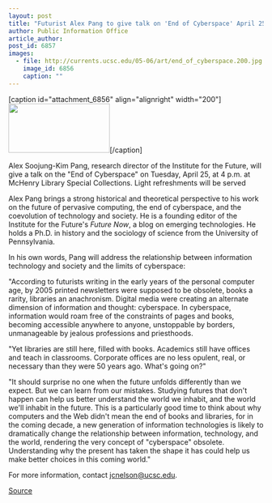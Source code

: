 ```yaml
---
layout: post
title: "Futurist Alex Pang to give talk on 'End of Cyberspace' April 25"
author: Public Information Office
article_author: 
post_id: 6857
images:
  - file: http://currents.ucsc.edu/05-06/art/end_of_cyberspace.200.jpg
    image_id: 6856
    caption: ""
---
```


[caption id="attachment_6856" align="alignright" width="200"]<a href="http://dev-ucsc-news.pantheonsite.io/wp-content/uploads/2006/04/end_of_cyberspace.200.jpg"><img class="size-full wp-image-6856" src="http://dev-ucsc-news.pantheonsite.io/wp-content/uploads/2006/04/end_of_cyberspace.200.jpg" alt="" width="200" height="97" /></a>[/caption]
<a name="content" id="content"></a>
<p>
  Alex Soojung-Kim Pang, research director of the Institute for the Future, will give a talk on the "End of Cyberspace" on Tuesday, April 25, at 4 p.m. at McHenry Library Special Collections. Light refreshments will be served
</p>
<p>
  Alex Pang brings a strong historical and theoretical perspective to his work on the future of pervasive computing, the end of cyberspace, and the coevolution of technology and society. He is a founding editor of the Institute for the Future's <i>Future Now</i>, a blog on emerging technologies. He holds a Ph.D. in history and the sociology of science from the University of Pennsylvania.
</p>
<p>
  In his own words, Pang will address the relationship between information technology and society and the limits of cyberspace:
</p>
<p>
  "According to futurists writing in the early years of the personal computer age, by 2005 printed newsletters were supposed to be obsolete, books a rarity, libraries an anachronism. Digital media were creating an alternate dimension of information and thought: cyberspace. In cyberspace, information would roam free of the constraints of pages and books, becoming accessible anywhere to anyone, unstoppable by borders, unmanageable by jealous professions and priesthoods.
</p>
<p>
  "Yet libraries are still here, filled with books. Academics still have offices and teach in classrooms. Corporate offices are no less opulent, real, or necessary than they were 50 years ago. What's going on?"
</p>
<p>
  "It should surprise no one when the future unfolds differently than we expect. But we can learn from our mistakes. Studying futures that don't happen can help us better understand the world we inhabit, and the world we'll inhabit in the future. This is a particularly good time to think about why computers and the Web didn't mean the end of books and libraries, for in the coming decade, a new generation of information technologies is likely to dramatically change the relationship between information, technology, and the world, rendering the very concept of "cyberspace" obsolete. Understanding why the present has taken the shape it has could help us make better choices in this coming world."
</p>
<p>
  For more information, contact <a href="mailto:jcnelson@ucsc.edu">jcnelson@ucsc.edu</a>.
</p>
<p><a href="http://www1.ucsc.edu/currents/05-06/04-17/brief-pang.asp" title="Permalink to brief-pang">Source</a></p>
